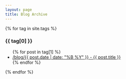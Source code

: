 ```yaml
---
layout: page
title: Blog Archive
---
```


{% for tag in site.tags %}
  <h3>{{ tag[0] }}</h3>
  <ul>
    {% for post in tag[1] %}
      <li><a href="{{ post.url }}">/blog/{{ post.date | date: "%B %Y" }} - {{ post.title }}</a></li>
    {% endfor %}
  </ul>
{% endfor %}
